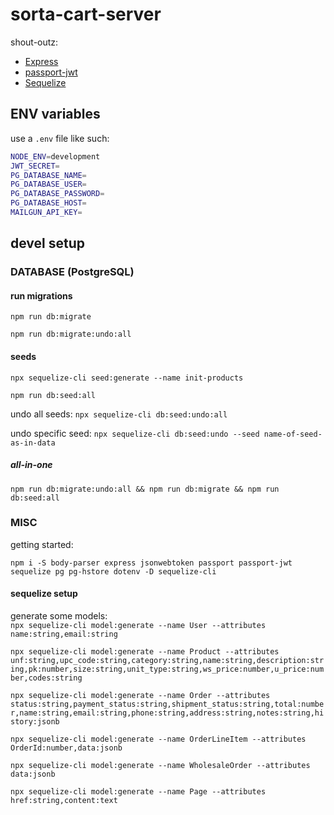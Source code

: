 # sorta-cart-server

shout-outz:

- [Express](https://expressjs.com/)
- [passport-jwt](http://www.passportjs.org/packages/passport-jwt/)
- [Sequelize](https://sequelize.org/)

## ENV variables

use a `.env` file like such:

```sh
NODE_ENV=development
JWT_SECRET=
PG_DATABASE_NAME=
PG_DATABASE_USER=
PG_DATABASE_PASSWORD=
PG_DATABASE_HOST=
MAILGUN_API_KEY=
```

## devel setup

### DATABASE (PostgreSQL)

#### run migrations

`npm run db:migrate`

`npm run db:migrate:undo:all`

#### seeds

`npx sequelize-cli seed:generate --name init-products`

`npm run db:seed:all`

undo all seeds:
`npx sequelize-cli db:seed:undo:all`

undo specific seed:
`npx sequelize-cli db:seed:undo --seed name-of-seed-as-in-data`

##### all-in-one

`npm run db:migrate:undo:all && npm run db:migrate && npm run db:seed:all`

### MISC

getting started:

`npm i -S body-parser express jsonwebtoken passport passport-jwt sequelize pg pg-hstore dotenv -D sequelize-cli`

#### sequelize setup

generate some models:  
`npx sequelize-cli model:generate --name User --attributes name:string,email:string`

`npx sequelize-cli model:generate --name Product --attributes unf:string,upc_code:string,category:string,name:string,description:string,pk:number,size:string,unit_type:string,ws_price:number,u_price:number,codes:string`

`npx sequelize-cli model:generate --name Order --attributes status:string,payment_status:string,shipment_status:string,total:number,name:string,email:string,phone:string,address:string,notes:string,history:jsonb`

`npx sequelize-cli model:generate --name OrderLineItem --attributes OrderId:number,data:jsonb`

`npx sequelize-cli model:generate --name WholesaleOrder --attributes data:jsonb`

`npx sequelize-cli model:generate --name Page --attributes href:string,content:text`
